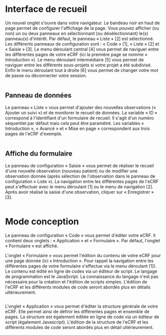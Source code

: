# Interface de recueil

Un nouvel onglet s'ouvre dans votre navigateur. Le bandeau noir en haut de page permet de configurer l'affichage de la page. Vous pouvez afficher (ou non) un ou deux panneaux en sélectionnant (ou désélectionnant) le(s) panneau(x) d'intérêt. Par défaut, le panneau « Liste » [2] est sélectionné. Les différents panneaux de configuration sont : « Code » [1], « Liste » [2] et « Saisie » [3]. Le menu déroulant central [4] vous permet de naviguer entre les différentes pages de votre eCRF (ici la première page se nomme « Introduction »). Le menu déroulant intermédiaire [5] vous permet de naviguer entre les différents sous-projets si votre projet a été subdivisé. Enfin le menu déroulant tout à droite [6] vous permet de changer votre mot de passe ou déconnecter votre session.

<div class="screenshot"><img src="{{ ASSET static/help/dev/panels.webp }}" alt=""/></div>

## Panneau de données

Le panneau « Liste » vous permet d'ajouter des nouvelles observations (« Ajouter un suivi ») et de monitorer le recueil de données. La variable « ID » correspond à l'identifiant d'un formulaire de recueil. Il s'agit d'un numéro séquentiel par défaut mais cela peut être paramétré. Les variables « Introduction », « Avancé » et « Mise en page » correspondent aux trois pages de l'eCRF d'exemple.

<div class="screenshot"><img src="{{ ASSET static/help/dev/list.webp }}" alt=""/></div>

## Affiche du formulaire

Le panneau de configuration « Saisie » vous permet de réaliser le recueil d'une nouvelle observation (nouveau patient) ou de modifier une observation donnée (après sélection de l'observation dans le panneau de configuration « Liste »). La navigation entre les différentes pages de l'eCRF peut s'effectuer avec le menu déroulant [1] ou le menu de navigation [2]. Après avoir réalisé la saisie d'une observation, cliquer sur « Enregistrer » [3].

<div class="screenshot"><img src="{{ ASSET static/help/dev/entry.webp }}" alt=""/></div>

# Mode conception

Le panneau de configuration « Code » vous permet d'éditer votre eCRF. Il contient deux onglets : « Application » et « Formulaire ». Par défaut, l'onglet « Formulaire » est affiché.

L'onglet « Formulaire » vous permet l'édition du contenu de votre eCRF pour une page donnée (ici « Introduction ». Pour rappel la navigation entre les différentes pages de votre formulaire s'effectue via le menu déroulant [1]).
Le contenu est édité en ligne de codes via un éditeur de script. Le langage de programmation est le JavaScript. La connaissance du langage n'est pas nécessaire pour la création et l'édition de scripts simples. L'édition de l'eCRF et les différents modules de code seront abordés plus en détails ultérieurement.

<div class="screenshot"><img src="{{ ASSET static/help/dev/code1.webp }}" alt=""/></div>

L'onglet « Application » vous permet d'éditer la structure générale de votre eCRF. Elle permet ainsi de définir les différentes pages et ensemble de pages. La structure est également éditée en ligne de code via un éditeur de script (également Javascript). L'édition de la structure de l'eCRF et les différents modules de code seront abordés plus en détail ultérieurement.

<div class="screenshot"><img src="{{ ASSET static/help/dev/code2.webp }}" alt=""/></div>
